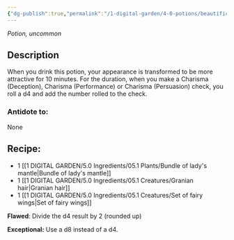 ```yaml
---
{"dg-publish":true,"permalink":"/1-digital-garden/4-0-potions/beautification-potion/","tags":["potion","extracurricular","uncommon"]}
---
```


*Potion, uncommon* 

## Description

When you drink this potion, your appearance is transformed to be more attractive for 10 minutes. For the duration, when you make a Charisma (Deception), Charisma (Performance) or Charisma (Persuasion) check, you roll a d4 and add the number rolled to the check.

### Antidote to: 
None

## Recipe:

- 1 [[1 DIGITAL GARDEN/5.0 Ingredients/05.1 Plants/Bundle of lady's mantle\|Bundle of lady's mantle]]
- 1 [[1 DIGITAL GARDEN/5.0 Ingredients/05.1 Creatures/Granian hair\|Granian hair]]
- 1 [[1 DIGITAL GARDEN/5.0 Ingredients/05.1 Creatures/Set of fairy wings\|Set of fairy wings]]

**Flawed**:
Divide the d4 result by 2 (rounded up)

**Exceptional:** 
Use a d8 instead of a d4.